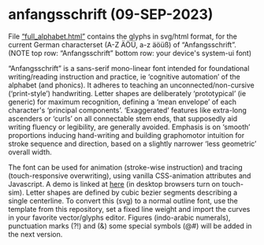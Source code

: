 # anfangsschrift (09-SEP-2023)
File <a href="https://www.jenskreitmeyer.de/alpha/ANFANGSSCHRIFT/full_alphabet.html" target="_blank">&ldquo;full_alphabet.html&rdquo;</a> contains the glyphs in svg/html format, for the current German characterset (A-Z ÄÖÜ, a-z äöüß) of &ldquo;Anfangsschrift&rdquo;.
(NOTE top row: &ldquo;Anfangsschrift&rdquo; bottom row: your device's system-ui font)

&ldquo;Anfangsschrift&rdquo; is a sans-serif mono-linear font intended for foundational writing/reading instruction and practice, ie &lsquo;cognitive automation&rsquo; of the alphabet (and phonics). It adheres to teaching an unconnected/non-cursive (&lsquo;print-style&rsquo;) handwriting.
Letter shapes are deliberately &lsquo;prototypical&rsquo; (ie generic) for maximum recognition, defining a &lsquo;mean envelope&rsquo; of each character's &lsquo;principal components&rsquo;. &lsquo;Exaggerated&rsquo; features like extra-long ascenders or &lsquo;curls&rsquo; on all connectable stem ends, that supposedly aid writing fluency or legibility, are generally avoided. Emphasis is on &lsquo;smooth&rsquo; proportions inducing hand-writing and building graphomotor intuition for stroke sequence and direction, based on a slightly narrower &lsquo;less geometric&rsquo; overall width.

The font can be used for animation (stroke-wise instruction) and tracing (touch-responsive overwriting), using vanilla CSS-animation attributes and Javascript. A demo is linked at <a href="https://www.jenskreitmeyer.de/alpha/beta/ANIMATION_MOBILE/loadglyphs.html">here</a> (in desktop browsers turn on touch-sim).
Letter shapes are defined by cubic bezier segments describing a single centerline. To convert this (svg) to a normal outline font, use the template from this repository, set a fixed line weight and import the curves in your favorite vector/glyphs editor.
Figures (indo-arabic numerals), punctuation marks (?!) and (&) some special symbols (@#) will be added in the next version.



